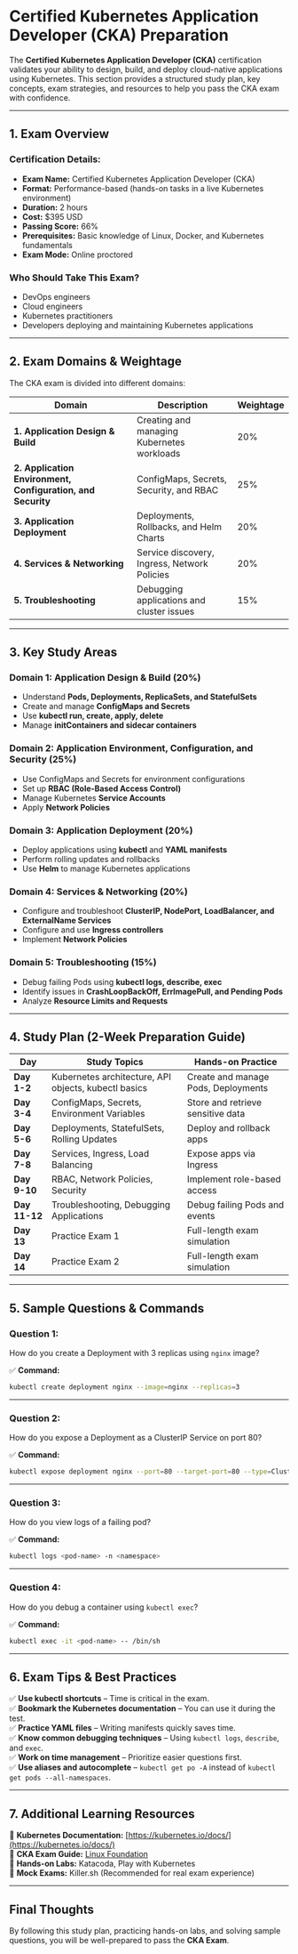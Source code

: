 # **Certified Kubernetes Application Developer (CKA) Preparation**  

The **Certified Kubernetes Application Developer (CKA)** certification validates your ability to design, build, and deploy cloud-native applications using Kubernetes. This section provides a structured study plan, key concepts, exam strategies, and resources to help you pass the CKA exam with confidence.  

---

## **1. Exam Overview**  

### **Certification Details:**  
- **Exam Name:** Certified Kubernetes Application Developer (CKA)  
- **Format:** Performance-based (hands-on tasks in a live Kubernetes environment)  
- **Duration:** 2 hours  
- **Cost:** $395 USD  
- **Passing Score:** 66%  
- **Prerequisites:** Basic knowledge of Linux, Docker, and Kubernetes fundamentals  
- **Exam Mode:** Online proctored  

### **Who Should Take This Exam?**  
- DevOps engineers  
- Cloud engineers  
- Kubernetes practitioners  
- Developers deploying and maintaining Kubernetes applications  

---

## **2. Exam Domains & Weightage**  

The CKA exam is divided into different domains:  

| Domain | Description | Weightage |
|--------|------------|-----------|
| **1. Application Design & Build** | Creating and managing Kubernetes workloads | 20% |
| **2. Application Environment, Configuration, and Security** | ConfigMaps, Secrets, Security, and RBAC | 25% |
| **3. Application Deployment** | Deployments, Rollbacks, and Helm Charts | 20% |
| **4. Services & Networking** | Service discovery, Ingress, Network Policies | 20% |
| **5. Troubleshooting** | Debugging applications and cluster issues | 15% |

---

## **3. Key Study Areas**  

### **Domain 1: Application Design & Build (20%)**  
- Understand **Pods, Deployments, ReplicaSets, and StatefulSets**  
- Create and manage **ConfigMaps and Secrets**  
- Use **kubectl run, create, apply, delete**  
- Manage **initContainers and sidecar containers**  

### **Domain 2: Application Environment, Configuration, and Security (25%)**  
- Use ConfigMaps and Secrets for environment configurations  
- Set up **RBAC (Role-Based Access Control)**  
- Manage Kubernetes **Service Accounts**  
- Apply **Network Policies**  

### **Domain 3: Application Deployment (20%)**  
- Deploy applications using **kubectl** and **YAML manifests**  
- Perform rolling updates and rollbacks  
- Use **Helm** to manage Kubernetes applications  

### **Domain 4: Services & Networking (20%)**  
- Configure and troubleshoot **ClusterIP, NodePort, LoadBalancer, and ExternalName Services**  
- Configure and use **Ingress controllers**  
- Implement **Network Policies**  

### **Domain 5: Troubleshooting (15%)**  
- Debug failing Pods using **kubectl logs, describe, exec**  
- Identify issues in **CrashLoopBackOff, ErrImagePull, and Pending Pods**  
- Analyze **Resource Limits and Requests**  

---

## **4. Study Plan (2-Week Preparation Guide)**  

| Day | Study Topics | Hands-on Practice |
|-----|-------------|-------------------|
| **Day 1-2** | Kubernetes architecture, API objects, kubectl basics | Create and manage Pods, Deployments |
| **Day 3-4** | ConfigMaps, Secrets, Environment Variables | Store and retrieve sensitive data |
| **Day 5-6** | Deployments, StatefulSets, Rolling Updates | Deploy and rollback apps |
| **Day 7-8** | Services, Ingress, Load Balancing | Expose apps via Ingress |
| **Day 9-10** | RBAC, Network Policies, Security | Implement role-based access |
| **Day 11-12** | Troubleshooting, Debugging Applications | Debug failing Pods and events |
| **Day 13** | Practice Exam 1 | Full-length exam simulation |
| **Day 14** | Practice Exam 2 | Full-length exam simulation |

---

## **5. Sample Questions & Commands**  

### **Question 1:**  
How do you create a Deployment with 3 replicas using `nginx` image?  

✅ **Command:**  
```bash
kubectl create deployment nginx --image=nginx --replicas=3
```

---

### **Question 2:**  
How do you expose a Deployment as a ClusterIP Service on port 80?  

✅ **Command:**  
```bash
kubectl expose deployment nginx --port=80 --target-port=80 --type=ClusterIP
```

---

### **Question 3:**  
How do you view logs of a failing pod?  

✅ **Command:**  
```bash
kubectl logs <pod-name> -n <namespace>
```

---

### **Question 4:**  
How do you debug a container using `kubectl exec`?  

✅ **Command:**  
```bash
kubectl exec -it <pod-name> -- /bin/sh
```

---

## **6. Exam Tips & Best Practices**  

✅ **Use kubectl shortcuts** – Time is critical in the exam.  
✅ **Bookmark the Kubernetes documentation** – You can use it during the test.  
✅ **Practice YAML files** – Writing manifests quickly saves time.  
✅ **Know common debugging techniques** – Using `kubectl logs`, `describe`, and `exec`.  
✅ **Work on time management** – Prioritize easier questions first.  
✅ **Use aliases and autocomplete** – `kubectl get po -A` instead of `kubectl get pods --all-namespaces`.  

---

## **7. Additional Learning Resources**  

📌 **Kubernetes Documentation:** [https://kubernetes.io/docs/](https://kubernetes.io/docs/)  
📌 **CKA Exam Guide:** [Linux Foundation](https://training.linuxfoundation.org/certification/certified-kubernetes-application-developer-cka/)  
📌 **Hands-on Labs:** Katacoda, Play with Kubernetes  
📌 **Mock Exams:** Killer.sh (Recommended for real exam experience)  

---

## **Final Thoughts**  
By following this study plan, practicing hands-on labs, and solving sample questions, you will be well-prepared to pass the **CKA Exam**.  
